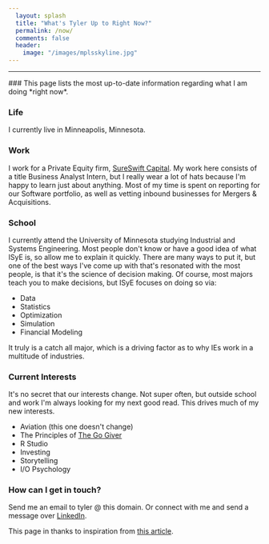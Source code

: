 ```yaml
---
  layout: splash
  title: "What's Tyler Up to Right Now?"
  permalink: /now/
  comments: false
  header:
    image: "/images/mplsskyline.jpg"
---
```

<hr>
### This page lists the most up-to-date information regarding what I am doing *right now*.

### Life

I currently live in Minneapolis, Minnesota.

### Work

I work for a Private Equity firm, <a href="https://sureswiftcapital.com" target="_blank">SureSwift Capital</a>. My work here consists
of a title Business Analyst Intern, but I really wear a lot of hats because I'm happy to learn just about anything. Most of my time
is spent on reporting for our Software portfolio, as well as vetting inbound businesses for Mergers & Acquisitions.

### School

I currently attend the University of Minnesota studying Industrial and Systems Engineering. Most people don't know or have
a good idea of what ISyE is, so allow me to explain it quickly. There are many ways to put it, but one of the best ways I've come
up with that's resonated with the most people, is that it's the science of decision making. Of course, most majors teach you to make decisions,
but ISyE focuses on doing so via:

* Data
* Statistics
* Optimization
* Simulation
* Financial Modeling

It truly is a catch all major, which is a driving factor as to why IEs work in a multitude of industries.

### Current Interests

It's no secret that our interests change. Not super often, but outside school and work I'm always looking for my next good read. This drives
much of my new interests.

* Aviation (this one doesn't change)
* The Principles of <a href="https://thegogiver.com" target="_blank">The Go Giver</a>
* R Studio
* Investing
* Storytelling
* I/O Psychology

### How can I get in touch?

Send me an email to tyler @ this domain. Or connect with me and send a message over [LinkedIn](https://www.linkedin.com/in/tylerrrouze/).


This page in thanks to inspiration from <a href="https://medium.com/@mikevardy/why-i-joined-the-now-page-movement-830b1b43fdf6" target="_blank">this article</a>.
